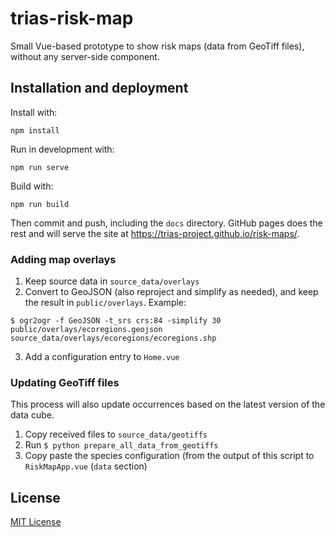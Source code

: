 # trias-risk-map

Small Vue-based prototype to show risk maps (data from GeoTiff files), without any server-side component.

## Installation and deployment

Install with:

```
npm install
```

Run in development with:

```
npm run serve
```

Build with:

```
npm run build
```

Then commit and push, including the `docs` directory. GitHub pages does the rest and will serve the site at <https://trias-project.github.io/risk-maps/>.

### Adding map overlays

1. Keep source data in `source_data/overlays`
2. Convert to GeoJSON (also reproject and simplify as needed), and keep the result in `public/overlays`. Example:

```
$ ogr2ogr -f GeoJSON -t_srs crs:84 -simplify 30 public/overlays/ecoregions.geojson source_data/overlays/ecoregions/ecoregions.shp
```
3. Add a configuration entry to `Home.vue`

### Updating GeoTiff files

This process will also update occurrences based on the latest version of the data cube.

1. Copy received files to `source_data/geotiffs`
2. Run `$ python prepare_all_data_from_geotiffs`
3. Copy paste the species configuration (from the output of this script to `RiskMapApp.vue` (`data` section)

## License

[MIT License](LICENSE)
